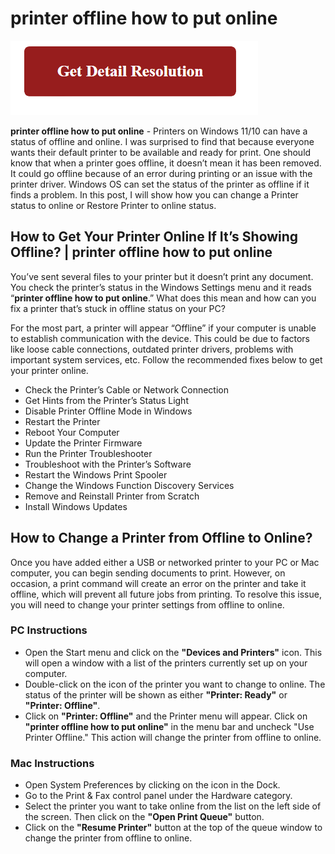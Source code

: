 
# printer offline how to put online

[![printer offline how to put online](gett-detail.png)](https://github.com/pcs0lution/screen-recorder-for-pc)

**printer offline how to put online** - Printers on Windows 11/10 can have a status of offline and online. I was surprised to find that because everyone wants their default printer to be available and ready for print. One should know that when a printer goes offline, it doesn’t mean it has been removed. It could go offline because of an error during printing or an issue with the printer driver. Windows OS can set the status of the printer as offline if it finds a problem. In this post, I will show how you can change a Printer status to online or Restore Printer to online status.


## How to Get Your Printer Online If It’s Showing Offline? | **printer offline how to put online**

You’ve sent several files to your printer but it doesn’t print any document. You check the printer’s status in the Windows Settings menu and it reads “**printer offline how to put online**.” What does this mean and how can you fix a printer that’s stuck in offline status on your PC? 

For the most part, a printer will appear “Offline” if your computer is unable to establish communication with the device. This could be due to factors like loose cable connections, outdated printer drivers, problems with important system services, etc. Follow the recommended fixes below to get your printer online.

* Check the Printer’s Cable or Network Connection
* Get Hints from the Printer’s Status Light
* Disable Printer Offline Mode in Windows
* Restart the Printer
* Reboot Your Computer
* Update the Printer Firmware
* Run the Printer Troubleshooter
* Troubleshoot with the Printer’s Software
* Restart the Windows Print Spooler
* Change the Windows Function Discovery Services
* Remove and Reinstall Printer from Scratch
* Install Windows Updates

## How to Change a Printer from Offline to Online?

Once you have added either a USB or networked printer to your PC or Mac computer, you can begin sending documents to print. However, on occasion, a print command will create an error on the printer and take it offline, which will prevent all future jobs from printing. To resolve this issue, you will need to change your printer settings from offline to online.

### PC Instructions

* Open the Start menu and click on the **"Devices and Printers"** icon. This will open a window with a list of the printers currently set up on your computer.
* Double-click on the icon of the printer you want to change to online. The status of the printer will be shown as either **"Printer: Ready"** or **"Printer: Offline"**.
* Click on **"Printer: Offline"** and the Printer menu will appear. Click on **"printer offline how to put online"** in the menu bar and uncheck "Use Printer Offline." This action will change the printer from offline to online.

### Mac Instructions

* Open System Preferences by clicking on the icon in the Dock.
* Go to the Print & Fax control panel under the Hardware category.
* Select the printer you want to take online from the list on the left side of the screen. Then click on the **"Open Print Queue"** button.
* Click on the **"Resume Printer"** button at the top of the queue window to change the printer from offline to online.
